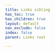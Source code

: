 ```yaml
---
title: Links sibling
has_toc: true
has_children: true
layout: default
nav_exclude: false
index: false
parent: Links root

---
```

